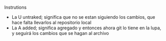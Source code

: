 Instrutions
- La U untraked; significa que no se estan siguiendo los cambios, que hace falta llevarlos al repositorio local
- La A added; significa agregado y entonces ahora git lo tiene en la lupa, y seguirá los cambios que se hagan al archivo
